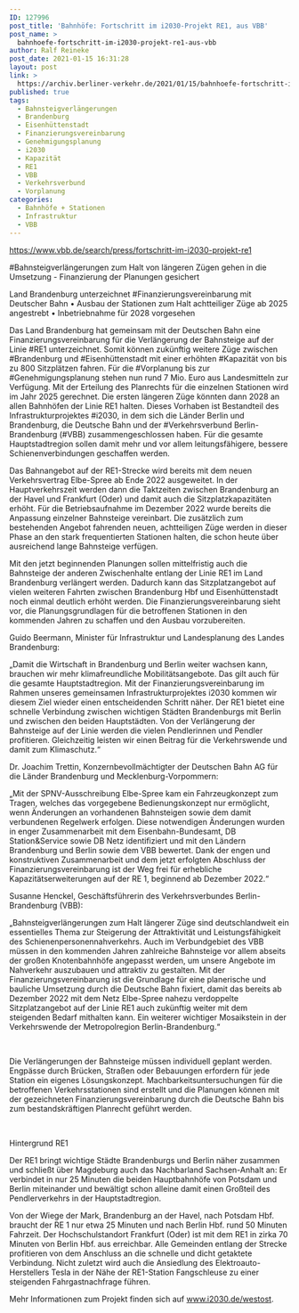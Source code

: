 ```yaml
---
ID: 127996
post_title: 'Bahnhöfe: Fortschritt im i2030-Projekt RE1, aus VBB'
post_name: >
  bahnhoefe-fortschritt-im-i2030-projekt-re1-aus-vbb
author: Ralf Reineke
post_date: 2021-01-15 16:31:28
layout: post
link: >
  https://archiv.berliner-verkehr.de/2021/01/15/bahnhoefe-fortschritt-im-i2030-projekt-re1-aus-vbb/
published: true
tags:
  - Bahnsteigverlängerungen
  - Brandenburg
  - Eisenhüttenstadt
  - Finanzierungsvereinbarung
  - Genehmigungsplanung
  - i2030
  - Kapazität
  - RE1
  - VBB
  - Verkehrsverbund
  - Vorplanung
categories:
  - Bahnhöfe + Stationen
  - Infrastruktur
  - VBB
---
```

https://www.vbb.de/search/press/fortschritt-im-i2030-projekt-re1

#Bahnsteigverlängerungen zum Halt von längeren Zügen gehen in die Umsetzung - Finanzierung der Planungen gesichert

Land Brandenburg unterzeichnet #Finanzierungsvereinbarung mit Deutscher Bahn • Ausbau der Stationen zum Halt achtteiliger Züge ab 2025 angestrebt • Inbetriebnahme für 2028 vorgesehen

Das Land Brandenburg hat gemeinsam mit der Deutschen Bahn eine Finanzierungsvereinbarung für die Verlängerung der Bahnsteige auf der Linie #RE1 unterzeichnet. Somit können zukünftig weitere Züge zwischen #Brandenburg und #Eisenhüttenstadt mit einer erhöhten #Kapazität von bis zu 800 Sitzplätzen fahren. Für die #Vorplanung bis zur #Genehmigungsplanung stehen nun rund 7 Mio. Euro aus Landesmitteln zur Verfügung. Mit der Erteilung des Planrechts für die einzelnen Stationen wird im Jahr 2025 gerechnet. Die ersten längeren Züge könnten dann 2028 an allen Bahnhöfen der Linie RE1 halten. Dieses Vorhaben ist Bestandteil des Infrastrukturprojektes #i2030, in dem sich die Länder Berlin und Brandenburg, die Deutsche Bahn und der #Verkehrsverbund Berlin-Brandenburg (#VBB) zusammengeschlossen haben. Für die gesamte Hauptstadtregion sollen damit mehr und vor allem leitungsfähigere, bessere Schienenverbindungen geschaffen werden.

Das Bahnangebot auf der RE1-Strecke wird bereits mit dem neuen Verkehrsvertrag Elbe-Spree ab Ende 2022 ausgeweitet. In der Hauptverkehrszeit werden dann die Taktzeiten zwischen Brandenburg an der Havel und Frankfurt (Oder) und damit auch die Sitzplatzkapazitäten erhöht. Für die Betriebsaufnahme im Dezember 2022 wurde bereits die Anpassung einzelner Bahnsteige vereinbart. Die zusätzlich zum bestehenden Angebot fahrenden neuen, achtteiligen Züge werden in dieser Phase an den stark frequentierten Stationen halten, die schon heute über ausreichend lange Bahnsteige verfügen.

Mit den jetzt beginnenden Planungen sollen mittelfristig auch die Bahnsteige der anderen Zwischenhalte entlang der Linie RE1 im Land Brandenburg verlängert werden. Dadurch kann das Sitzplatzangebot auf vielen weiteren Fahrten zwischen Brandenburg Hbf und Eisenhüttenstadt noch einmal deutlich erhöht werden. Die Finanzierungsvereinbarung sieht vor, die Planungsgrundlagen für die betroffenen Stationen in den kommenden Jahren zu schaffen und den Ausbau vorzubereiten.

Guido Beermann, Minister für Infrastruktur und Landesplanung des Landes Brandenburg:

„Damit die Wirtschaft in Brandenburg und Berlin weiter wachsen kann, brauchen wir mehr klimafreundliche Mobilitätsangebote. Das gilt auch für die gesamte Hauptstadtregion. Mit der Finanzierungsvereinbarung im Rahmen unseres gemeinsamen Infrastrukturprojektes i2030 kommen wir diesem Ziel wieder einen entscheidenden Schritt näher. Der RE1 bietet eine schnelle Verbindung zwischen wichtigen Städten Brandenburgs mit Berlin und zwischen den beiden Hauptstädten. Von der Verlängerung der Bahnsteige auf der Linie werden die vielen Pendlerinnen und Pendler profitieren. Gleichzeitig leisten wir einen Beitrag für die Verkehrswende und damit zum Klimaschutz.“

Dr. Joachim Trettin, Konzernbevollmächtigter der Deutschen Bahn AG für die Länder Brandenburg und Mecklenburg-Vorpommern:

„Mit der SPNV-Ausschreibung Elbe-Spree kam ein Fahrzeugkonzept zum Tragen, welches das vorgegebene Bedienungskonzept nur ermöglicht, wenn Änderungen an vorhandenen Bahnsteigen sowie dem damit verbundenen Regelwerk erfolgen. Diese notwendigen Änderungen wurden in enger Zusammenarbeit mit dem Eisenbahn-Bundesamt, DB Station&amp;Service sowie DB Netz identifiziert und mit den Ländern Brandenburg und Berlin sowie dem VBB bewertet. Dank der engen und konstruktiven Zusammenarbeit und dem jetzt erfolgten Abschluss der Finanzierungsvereinbarung ist der Weg frei für erhebliche Kapazitätserweiterungen auf der RE 1, beginnend ab Dezember 2022.“

Susanne Henckel, Geschäftsführerin des Verkehrsverbundes Berlin-Brandenburg (VBB):

„Bahnsteigverlängerungen zum Halt längerer Züge sind deutschlandweit ein essentielles Thema zur Steigerung der Attraktivität und Leistungsfähigkeit des Schienenpersonennahverkehrs. Auch im Verbundgebiet des VBB müssen in den kommenden Jahren zahlreiche Bahnsteige vor allem abseits der großen Knotenbahnhöfe angepasst werden, um unsere Angebote im Nahverkehr auszubauen und attraktiv zu gestalten. Mit der Finanzierungsvereinbarung ist die Grundlage für eine planerische und bauliche Umsetzung durch die Deutsche Bahn fixiert, damit das bereits ab Dezember 2022 mit dem Netz Elbe-Spree nahezu verdoppelte Sitzplatzangebot auf der Linie RE1 auch zukünftig weiter mit dem steigenden Bedarf mithalten kann. Ein weiterer wichtiger Mosaikstein in der Verkehrswende der Metropolregion Berlin-Brandenburg.“

&nbsp;

Die Verlängerungen der Bahnsteige müssen individuell geplant werden. Engpässe durch Brücken, Straßen oder Bebauungen erfordern für jede Station ein eigenes Lösungskonzept. Machbarkeitsuntersuchungen für die betroffenen Verkehrsstationen sind erstellt und die Planungen können mit der gezeichneten Finanzierungsvereinbarung durch die Deutsche Bahn bis zum bestandskräftigen Planrecht geführt werden.

&nbsp;

Hintergrund RE1

Der RE1 bringt wichtige Städte Brandenburgs und Berlin näher zusammen und schließt über Magdeburg auch das Nachbarland Sachsen-Anhalt an: Er verbindet in nur 25 Minuten die beiden Hauptbahnhöfe von Potsdam und Berlin miteinander und bewältigt schon alleine damit einen Großteil des Pendlerverkehrs in der Hauptstadtregion.

Von der Wiege der Mark, Brandenburg an der Havel, nach Potsdam Hbf. braucht der RE 1 nur etwa 25 Minuten und nach Berlin Hbf. rund 50 Minuten Fahrzeit. Der Hochschulstandort Frankfurt (Oder) ist mit dem RE1 in zirka 70 Minuten von Berlin Hbf. aus erreichbar. Alle Gemeinden entlang der Strecke profitieren von dem Anschluss an die schnelle und dicht getaktete Verbindung. Nicht zuletzt wird auch die Ansiedlung des Elektroauto-Herstellers Tesla in der Nähe der RE1-Station Fangschleuse zu einer steigenden Fahrgastnachfrage führen.

Mehr Informationen zum Projekt finden sich auf www.i2030.de/westost.